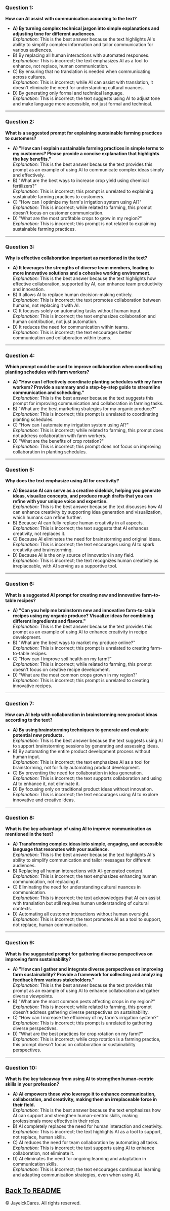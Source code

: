 ### Question 1:
**How can AI assist with communication according to the text?**
- **A) By turning complex technical jargon into simple explanations and adjusting tone for different audiences.**  
  *Explanation:* This is the best answer because the text highlights AI's ability to simplify complex information and tailor communication for various audiences.
- B) By replacing all human interactions with automated responses.  
  *Explanation:* This is incorrect; the text emphasizes AI as a tool to enhance, not replace, human communication.
- C) By ensuring that no translation is needed when communicating across cultures.  
  *Explanation:* This is incorrect; while AI can assist with translation, it doesn't eliminate the need for understanding cultural nuances.
- D) By generating only formal and technical language.  
  *Explanation:* This is incorrect; the text suggests using AI to adjust tone and make language more accessible, not just formal and technical.

---

### Question 2:
**What is a suggested prompt for explaining sustainable farming practices to customers?**
- **A) "How can I explain sustainable farming practices in simple terms to my customers? Please provide a concise explanation that highlights the key benefits."**  
  *Explanation:* This is the best answer because the text provides this prompt as an example of using AI to communicate complex ideas simply and effectively.
- B) "What are the best ways to increase crop yield using chemical fertilizers?"  
  *Explanation:* This is incorrect; this prompt is unrelated to explaining sustainable farming practices to customers.
- C) "How can I optimize my farm's irrigation system using AI?"  
  *Explanation:* This is incorrect; while related to farming, this prompt doesn't focus on customer communication.
- D) "What are the most profitable crops to grow in my region?"  
  *Explanation:* This is incorrect; this prompt is not related to explaining sustainable farming practices.

---

### Question 3:
**Why is effective collaboration important as mentioned in the text?**
- **A) It leverages the strengths of diverse team members, leading to more innovative solutions and a cohesive working environment.**  
  *Explanation:* This is the best answer because the text highlights how effective collaboration, supported by AI, can enhance team productivity and innovation.
- B) It allows AI to replace human decision-making entirely.  
  *Explanation:* This is incorrect; the text promotes collaboration between humans, not replacing it with AI.
- C) It focuses solely on automating tasks without human input.  
  *Explanation:* This is incorrect; the text emphasizes collaboration and human contribution, not just automation.
- D) It reduces the need for communication within teams.  
  *Explanation:* This is incorrect; the text encourages better communication and collaboration within teams.

---

### Question 4:
**Which prompt could be used to improve collaboration when coordinating planting schedules with farm workers?**
- **A) "How can I effectively coordinate planting schedules with my farm workers? Provide a summary and a step-by-step guide to streamline communication and scheduling."**  
  *Explanation:* This is the best answer because the text suggests this prompt for improving communication and collaboration in farming tasks.
- B) "What are the best marketing strategies for my organic produce?"  
  *Explanation:* This is incorrect; this prompt is unrelated to coordinating planting schedules.
- C) "How can I automate my irrigation system using AI?"  
  *Explanation:* This is incorrect; while related to farming, this prompt does not address collaboration with farm workers.
- D) "What are the benefits of crop rotation?"  
  *Explanation:* This is incorrect; this prompt does not focus on improving collaboration in planting schedules.

---

### Question 5:
**Why does the text emphasize using AI for creativity?**
- **A) Because AI can serve as a creative sidekick, helping you generate ideas, visualize concepts, and produce rough drafts that you can refine with your unique voice and expertise.**  
  *Explanation:* This is the best answer because the text discusses how AI can enhance creativity by supporting idea generation and visualization, which humans can refine further.
- B) Because AI can fully replace human creativity in all aspects.  
  *Explanation:* This is incorrect; the text suggests that AI enhances creativity, not replaces it.
- C) Because AI eliminates the need for brainstorming and original ideas.  
  *Explanation:* This is incorrect; the text encourages using AI to spark creativity and brainstorming.
- D) Because AI is the only source of innovation in any field.  
  *Explanation:* This is incorrect; the text recognizes human creativity as irreplaceable, with AI serving as a supportive tool.

---

### Question 6:
**What is a suggested AI prompt for creating new and innovative farm-to-table recipes?**
- **A) "Can you help me brainstorm new and innovative farm-to-table recipes using my organic produce? Visualize ideas for combining different ingredients and flavors."**  
  *Explanation:* This is the best answer because the text provides this prompt as an example of using AI to enhance creativity in recipe development.
- B) "What are the best ways to market my produce online?"  
  *Explanation:* This is incorrect; this prompt is unrelated to creating farm-to-table recipes.
- C) "How can I improve soil health on my farm?"  
  *Explanation:* This is incorrect; while related to farming, this prompt doesn't focus on creative recipe development.
- D) "What are the most common crops grown in my region?"  
  *Explanation:* This is incorrect; this prompt is unrelated to creating innovative recipes.

---

### Question 7:
**How can AI help with collaboration in brainstorming new product ideas according to the text?**
- **A) By using brainstorming techniques to generate and evaluate potential new products.**  
  *Explanation:* This is the best answer because the text suggests using AI to support brainstorming sessions by generating and assessing ideas.
- B) By automating the entire product development process without human input.  
  *Explanation:* This is incorrect; the text emphasizes AI as a tool for brainstorming, not for fully automating product development.
- C) By preventing the need for collaboration in idea generation.  
  *Explanation:* This is incorrect; the text supports collaboration and using AI to enhance it, not eliminate it.
- D) By focusing only on traditional product ideas without innovation.  
  *Explanation:* This is incorrect; the text encourages using AI to explore innovative and creative ideas.

---

### Question 8:
**What is the key advantage of using AI to improve communication as mentioned in the text?**
- **A) Transforming complex ideas into simple, engaging, and accessible language that resonates with your audience.**  
  *Explanation:* This is the best answer because the text highlights AI's ability to simplify communication and tailor messages for different audiences.
- B) Replacing all human interactions with AI-generated content.  
  *Explanation:* This is incorrect; the text emphasizes enhancing human communication, not replacing it.
- C) Eliminating the need for understanding cultural nuances in communication.  
  *Explanation:* This is incorrect; the text acknowledges that AI can assist with translation but still requires human understanding of cultural contexts.
- D) Automating all customer interactions without human oversight.  
  *Explanation:* This is incorrect; the text promotes AI as a tool to support, not replace, human communication.

---

### Question 9:
**What is the suggested prompt for gathering diverse perspectives on improving farm sustainability?**
- **A) "How can I gather and integrate diverse perspectives on improving farm sustainability? Provide a framework for collecting and analyzing feedback from various stakeholders."**  
  *Explanation:* This is the best answer because the text provides this prompt as an example of using AI to enhance collaboration and gather diverse viewpoints.
- B) "What are the most common pests affecting crops in my region?"  
  *Explanation:* This is incorrect; while related to farming, this prompt doesn't address gathering diverse perspectives on sustainability.
- C) "How can I increase the efficiency of my farm's irrigation system?"  
  *Explanation:* This is incorrect; this prompt is unrelated to gathering diverse perspectives.
- D) "What are the best practices for crop rotation on my farm?"  
  *Explanation:* This is incorrect; while crop rotation is a farming practice, this prompt doesn't focus on collaboration or sustainability perspectives.

---

### Question 10:
**What is the key takeaway from using AI to strengthen human-centric skills in your profession?**
- **A) AI empowers those who leverage it to enhance communication, collaboration, and creativity, making them an irreplaceable force in their field.**  
  *Explanation:* This is the best answer because the text emphasizes how AI can support and strengthen human-centric skills, making professionals more effective in their roles.
- B) AI completely replaces the need for human interaction and creativity.  
  *Explanation:* This is incorrect; the text highlights AI as a tool to support, not replace, human skills.
- C) AI reduces the need for team collaboration by automating all tasks.  
  *Explanation:* This is incorrect; the text supports using AI to enhance collaboration, not eliminate it.
- D) AI eliminates the need for ongoing learning and adaptation in communication skills.  
  *Explanation:* This is incorrect; the text encourages continuous learning and adapting communication strategies, even when using AI.
  
  
  
<a href="README.md">Back To README</a>
---

© JayelckCares. All rights reserved.

